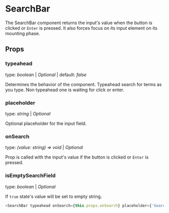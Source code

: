 
# SearchBar

The SearchBar component returns the input's value when the button is clicked or `Enter` is pressed.
It also forces focus on its input element on its mounting phase.


## Props

### typeahead

type: _boolean_
| _Optional_
| default: _false_

Determines the behavior of the component. Typeahead search for terms as you type. Non typeahead one is waiting for click or enter.

### placeholder

type: _string_
| _Optional_

Optional placeholder for the input field.

### onSearch

type: _(value: string) => void_
| _Optional_

Prop is called with the input's value if the button is clicked or `Enter` is pressed.

### isEmptySearchField

type: _boolean_
| _Optional_

If `true` state's value will be set to empty string.


```javascript
<SearchBar typeahead onSearch={this.props.onSearch} placeholder={'Search Published Posts'} />
```
